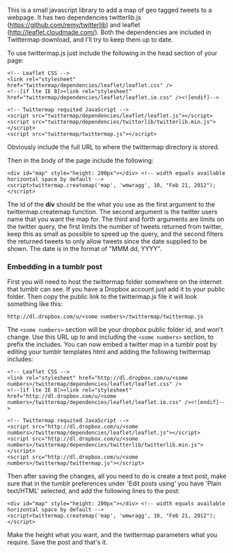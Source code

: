 This is a small javascript library to add a map of geo tagged tweets to a webpage. It has two dependencies twitterlib.js (https://github.com/remy/twitterlib) and leaflet (http://leaflet.cloudmade.com/). Both the dependencies are included in Twittermap download, and I'll try to keep them up to date.

To use twittermap.js just include the following in the head section of your page:

	<!-- Leaflet CSS -->
	<link rel="stylesheet" href="twittermap/dependencies/leaflet/leaflet.css" />
	<!--[if lte IE 8]><link rel="stylesheet" href="twittermap/dependencies/leaflet/leaflet.ie.css" /><![endif]-->

	<!-- Twittermap requited JavaScript -->
	<script src="twittermap/dependencies/leaflet/leaflet.js"></script>
	<script src="twittermap/dependencies/twitterlib/twitterlib.min.js"></script>
	<script src="twittermap/twittermap.js"></script>

Obviously include the full URL to where the twittermap directory is stored.

Then in the body of the page include the following:

	<div id="map" style="height: 200px"></div> <!-- width equals available horizontal space by default -->
	<script>twittermap.createmap('map', 'wmwragg', 10, "Feb 21, 2012");</script>

The id of the **div** should be the what you use as the first argument to the twittermap.createmap function. The second argument is the twitter users name that you want the map for. The third and forth arguments are limits on the twitter query, the first limits the number of tweets returned from twitter, keep this as small as possible to speed up the query, and the second filters the returned tweets to only allow tweets since the date supplied to be shown. The date is in the format of "MMM dd, YYYY".

### Embedding in a tumblr post
First you will need to host the twittermap folder somewhere on the internet that tumblr can see. If you have a Dropbox account just add it to your public folder. Then copy the public link to the twittermap.js file it will look something like this:

	http://dl.dropbox.com/u/<some numbers>/twittermap/twittermap.js

The `<some numbers>` section will be your dropbox public folder id, and won't change. Use this URL up to and including the `<some numbers>` section, to prefix the includes.
You can now embed a twitter map in a tumblr post by editing your tumblr templates html and adding the following twittermap includes:

	<!-- Leaflet CSS -->
	<link rel="stylesheet" href="http://dl.dropbox.com/u/<some numbers>/twittermap/dependencies/leaflet/leaflet.css" />
	<!--[if lte IE 8]><link rel="stylesheet" href="http://dl.dropbox.com/u/<some numbers>/twittermap/dependencies/leaflet/leaflet.ie.css" /><![endif]-->

	<!-- Twittermap requited JavaScript -->
	<script src="http://dl.dropbox.com/u/<some numbers>/twittermap/dependencies/leaflet/leaflet.js"></script>
	<script src="http://dl.dropbox.com/u/<some numbers>/twittermap/dependencies/twitterlib/twitterlib.min.js"></script>
	<script src="http://dl.dropbox.com/u/<some numbers>/twittermap/twittermap.js"></script>

Then after saving the changes, all you need to do is create a text post, make sure that in the tumblr preferences under 'Edit posts using' you have 'Plain text/HTML' selected, and add the following lines to the post:

	<div id="map" style="height: 200px"></div> <!-- width equals available horizontal space by default -->
	<script>twittermap.createmap('map', 'wmwragg', 10, "Feb 21, 2012");</script>

Make the height what you want, and the twittermap parameters what you require. Save the post and that's it.